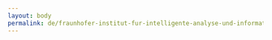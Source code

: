 ```yaml
---
layout: body
permalink: de/fraunhofer-institut-fur-intelligente-analyse-und-informationssysteme/
---
```


